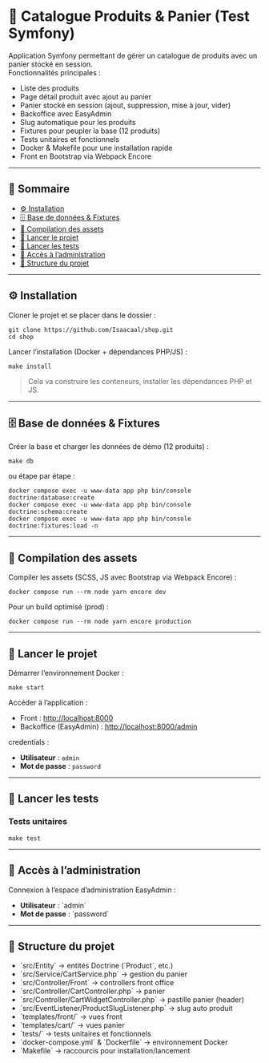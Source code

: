 # 🛒 Catalogue Produits & Panier (Test Symfony)

Application Symfony permettant de gérer un catalogue de produits avec un panier stocké en session.  
Fonctionnalités principales :
- Liste des produits
- Page détail produit avec ajout au panier
- Panier stocké en session (ajout, suppression, mise à jour, vider)
- Backoffice avec EasyAdmin
- Slug automatique pour les produits
- Fixtures pour peupler la base (12 produits)
- Tests unitaires et fonctionnels
- Docker & Makefile pour une installation rapide
- Front en Bootstrap via Webpack Encore

---

## 📑 Sommaire
- [⚙️ Installation](#️-installation)
- [🗄️ Base de données & Fixtures](#️-base-de-données--fixtures)
- [🎨 Compilation des assets](#-compilation-des-assets)
- [🚀 Lancer le projet](#-lancer-le-projet)
- [🧪 Lancer les tests](#-lancer-les-tests)
- [🔑 Accès à l’administration](#-accès-à-ladministration)
- [📂 Structure du projet](#-structure-du-projet)

---

## ⚙️ Installation

Cloner le projet et se placer dans le dossier :

```
git clone https://github.com/Isaacaal/shop.git
cd shop
```

Lancer l’installation (Docker + dépendances PHP/JS) :

```
make install
```

> Cela va construire les conteneurs, installer les dépendances PHP et JS.

---

## 🗄️ Base de données & Fixtures

Créer la base et charger les données de démo (12 produits) :

```
make db
```

ou étape par étape :

```
docker compose exec -u www-data app php bin/console doctrine:database:create
docker compose exec -u www-data app php bin/console doctrine:schema:create
docker compose exec -u www-data app php bin/console doctrine:fixtures:load -n
```

---

## 🎨 Compilation des assets

Compiler les assets (SCSS, JS avec Bootstrap via Webpack Encore) :

```
docker compose run --rm node yarn encore dev
```

Pour un build optimisé (prod) :

```
docker compose run --rm node yarn encore production
```

---

## 🚀 Lancer le projet

Démarrer l’environnement Docker :

```
make start
```

Accéder à l’application :

- Front : [http://localhost:8000](http://localhost:8000)  
- Backoffice (EasyAdmin) : [http://localhost:8000/admin](http://localhost:8000/admin)

credentials :
- **Utilisateur** : `admin`
- **Mot de passe** : `password`

---

## 🧪 Lancer les tests

### Tests unitaires
```
make test
```

---

## 🔑 Accès à l’administration

Connexion à l’espace d’administration EasyAdmin :

- **Utilisateur** : \`admin\`  
- **Mot de passe** : \`password\`  

---

## 📂 Structure du projet

- \`src/Entity\` → entités Doctrine (\`Product\`, etc.)
- \`src/Service/CartService.php\` → gestion du panier
- \`src/Controller/Front\` → controllers front office
- \`src/Controller/CartController.php\` → panier
- \`src/Controller/CartWidgetController.php\` → pastille panier (header)
- \`src/EventListener/ProductSlugListener.php\` → slug auto produit
- \`templates/front/\` → vues front
- \`templates/cart/\` → vues panier
- \`tests/\` → tests unitaires et fonctionnels
- \`docker-compose.yml\` & \`Dockerfile\` → environnement Docker
- \`Makefile\` → raccourcis pour installation/lancement


